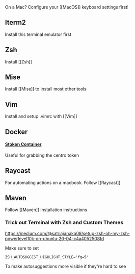 
On a Mac? Configure your [[MacOS]] keyboard settings first!

## Iterm2

Install this terminal emulator first

## Zsh

Install [[Zsh]]
## Mise

Install [[Mise]] to install most other tools

## Vim

Install and setup .vimrc with [[Vim]]
## Docker

#### [Stoken Container](https://github.com/jriddle-sf/stoken-in-docker)

Useful for grabbing the centro token

## Raycast

For automating actions on a macbook. Follow [[Raycast]]

## Maven

Follow [[Maven]] installation instructions

### Trick out Terminal with Zsh and Custom Themes

https://medium.com/@satriajanaka09/setup-zsh-oh-my-zsh-powerlevel10k-on-ubuntu-20-04-c4a4052508fd

Make sure to set 

```
ZSH_AUTOSUGGEST_HIGHLIGHT_STYLE='fg=5'
```

To make autosuggestions more visible if they're hard to see